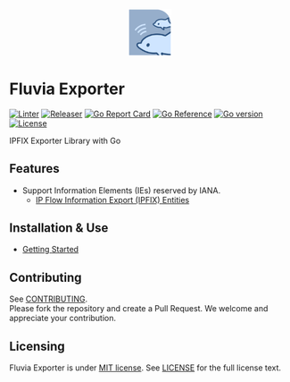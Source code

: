 <p align="center">
<img src="https://github.com/nttcom/fluvia/blob/main/docs/figures/fluvia.png" alt="Fluvia Exporter" width="15%">
</p>

# Fluvia Exporter

[![Linter](https://github.com/nttcom/fluvia/actions/workflows/ci.yml/badge.svg)](https://github.com/nttcom/fluvia/actions)
[![Releaser](https://github.com/nttcom/fluvia/actions/workflows/release.yml/badge.svg)](https://github.com/nttcom/fluvia/actions)
[![Go Report Card](https://goreportcard.com/badge/nttcom/fluvia)](https://goreportcard.com/report/github.com/nttcom/fluvia) 
[![Go Reference](https://pkg.go.dev/badge/github.com/nttcom/fluvia.svg)](https://pkg.go.dev/github.com/nttcom/fluvia)
[![Go version](https://img.shields.io/github/go-mod/go-version/nttcom/fluvia)](https://go.dev/)
[![License](https://img.shields.io/badge/license-MIT-blue)](LICENSE)

IPFIX Exporter Library with Go

## Features
* Support Information Elements (IEs) reserved by IANA.
    * [IP Flow Information Export (IPFIX) Entities](https://www.iana.org/assignments/ipfix/ipfix.xhtml)

## Installation & Use
* [Getting Started](docs/sources/getting-started.md)

## Contributing
See [CONTRIBUTING](https://github.com/nttcom/fluvia/blob/main/CONTRIBUTING.md).  
Please fork the repository and create a Pull Request.
We welcome and appreciate your contribution.

## Licensing
Fluvia Exporter is under [MIT license](https://en.wikipedia.org/wiki/MIT_License). 
See [LICENSE](https://github.com/nttcom/fluvia/blob/master/LICENSE) for the full license text.
